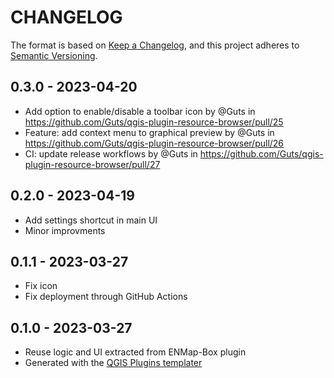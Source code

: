 # CHANGELOG

The format is based on [Keep a Changelog](https://keepachangelog.com/), and this project adheres to [Semantic Versioning](https://semver.org/).

<!--

Unreleased

## version_tag - YYYY-DD-mm

### Added

### Changed

### Removed

-->

## 0.3.0 - 2023-04-20

* Add option to enable/disable a toolbar icon by @Guts in <https://github.com/Guts/qgis-plugin-resource-browser/pull/25>
* Feature: add context menu to graphical preview by @Guts in <https://github.com/Guts/qgis-plugin-resource-browser/pull/26>
* CI: update release workflows by @Guts in <https://github.com/Guts/qgis-plugin-resource-browser/pull/27>

## 0.2.0 - 2023-04-19

* Add settings shortcut in main UI
* Minor improvments

## 0.1.1 - 2023-03-27

* Fix icon
* Fix deployment through GitHub Actions

## 0.1.0 - 2023-03-27

* Reuse logic and UI extracted from ENMap-Box plugin
* Generated with the [QGIS Plugins templater](https://oslandia.gitlab.io/qgis/template-qgis-plugin/)
